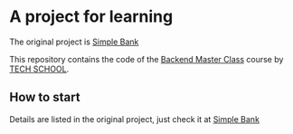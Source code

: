 # A project for learning
The original project is [Simple Bank](https://github.com/techschool/simplebank/)

This repository contains the code of the [Backend Master Class](https://bit.ly/backendmaster) course by [TECH SCHOOL](https://bit.ly/m/techschool).

## How to start
Details are listed in the original project, just check it at [Simple Bank](https://github.com/techschool/simplebank/)